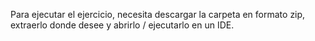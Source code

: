 Para ejecutar el ejercicio, necesita descargar la carpeta en  formato zip, extraerlo donde desee y abrirlo / ejecutarlo en un IDE.
